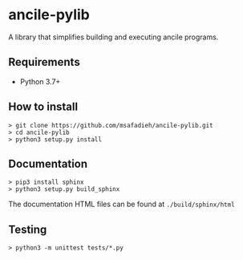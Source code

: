 # ancile-pylib

A library that simplifies building and executing ancile programs.

## Requirements

- Python 3.7+

## How to install

```
> git clone https://github.com/msafadieh/ancile-pylib.git
> cd ancile-pylib
> python3 setup.py install
```

## Documentation

```
> pip3 install sphinx
> python3 setup.py build_sphinx
```

The documentation HTML files can be found at ```./build/sphinx/html```

## Testing

```
> python3 -m unittest tests/*.py
```

